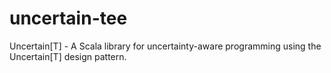 # uncertain-tee
Uncertain[T] - A Scala library for uncertainty-aware programming using the Uncertain[T] design pattern.
